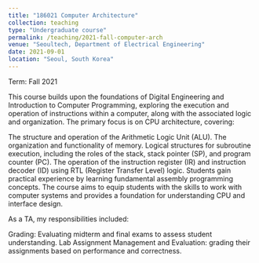 ```yaml
---
title: "186021 Computer Architecture"
collection: teaching
type: "Undergraduate course"
permalink: /teaching/2021-fall-computer-arch
venue: "Seoultech, Department of Electrical Engineering"
date: 2021-09-01
location: "Seoul, South Korea"
---
```

Term: Fall 2021 

This course builds upon the foundations of Digital Engineering and Introduction to Computer Programming, exploring the execution and operation of instructions within a computer, along with the associated logic and organization. The primary focus is on CPU architecture, covering:

The structure and operation of the Arithmetic Logic Unit (ALU).
The organization and functionality of memory.
Logical structures for subroutine execution, including the roles of the stack, stack pointer (SP), and program counter (PC).
The operation of the instruction register (IR) and instruction decoder (ID) using RTL (Register Transfer Level) logic.
Students gain practical experience by learning fundamental assembly programming concepts. The course aims to equip students with the skills to work with computer systems and provides a foundation for understanding CPU and interface design.  

As a TA, my responsibilities included:  

Grading: Evaluating midterm and final exams to assess student understanding.
Lab Assignment Management and Evaluation: grading their assignments based on performance and correctness.
